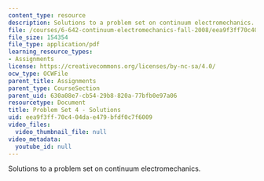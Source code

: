 ```yaml
---
content_type: resource
description: Solutions to a problem set on continuum electromechanics.
file: /courses/6-642-continuum-electromechanics-fall-2008/eea9f3ff70c404dae479bfdf0c7f6009_pset4_soln.pdf
file_size: 154354
file_type: application/pdf
learning_resource_types:
- Assignments
license: https://creativecommons.org/licenses/by-nc-sa/4.0/
ocw_type: OCWFile
parent_title: Assignments
parent_type: CourseSection
parent_uid: 630a08e7-cb54-29b8-820a-77bfb0e97a06
resourcetype: Document
title: Problem Set 4 - Solutions
uid: eea9f3ff-70c4-04da-e479-bfdf0c7f6009
video_files:
  video_thumbnail_file: null
video_metadata:
  youtube_id: null
---
```

Solutions to a problem set on continuum electromechanics.